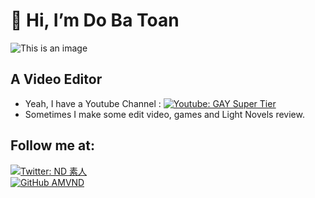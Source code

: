 # 👋 Hi, I’m Do Ba Toan
![This is an image](https://imgur.com/YqYmDg1.png)  
## A Video Editor 
- Yeah, I have a Youtube Channel : [![Youtube: GAY Super Tier](https://img.shields.io/youtube/channel/subscribers/UCU7cG-eGuJ1kO93pIMdi90g?style=social)](https://www.youtube.com/channel/UCU7cG-eGuJ1kO93pIMdi90g)
- Sometimes I make some edit video, games and Light Novels review. 
## Follow me at: 
[![Twitter: ND 素人](https://img.shields.io/twitter/follow/nd_amv?style=social)](https://twitter.com/nd_amv)
<br>
[![GitHub AMVND](https://img.shields.io/github/followers/AMVND?label=follow&style=social)](https://github.com/AMVND)

<!---
AMVND/AMVND is a ✨ special ✨ repository because its `README.md` (this file) appears on your GitHub profile.
You can click the Preview link to take a look at your changes.
--->
